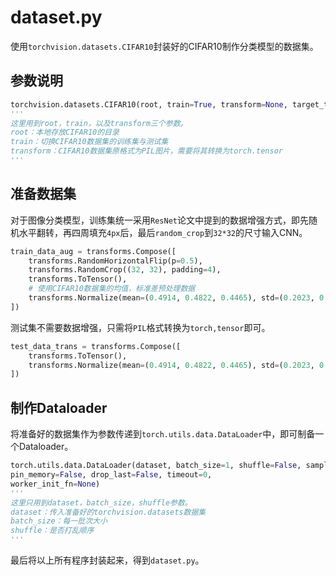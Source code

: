 # dataset.py
使用```torchvision.datasets.CIFAR10```封装好的CIFAR10制作分类模型的数据集。
## 参数说明

```python
torchvision.datasets.CIFAR10(root, train=True, transform=None, target_transform=None, download=False)
'''
这里用到root，train，以及transform三个参数。
root：本地存放CIFAR10的目录
train：切换CIFAR10数据集的训练集与测试集
transform：CIFAR10数据集原格式为PIL图片，需要将其转换为torch.tensor
'''
```
## 准备数据集
对于图像分类模型，训练集统一采用```ResNet```论文中提到的数据增强方式，即先随机水平翻转，再四周填充```4px```后，最后```random_crop```到```32*32```的尺寸输入CNN。
```python
train_data_aug = transforms.Compose([
    transforms.RandomHorizontalFlip(p=0.5),
    transforms.RandomCrop((32, 32), padding=4),
    transforms.ToTensor(),
    # 使用CIFAR10数据集的均值，标准差预处理数据
    transforms.Normalize(mean=(0.4914, 0.4822, 0.4465), std=(0.2023, 0.1994, 0.2010)),
])
```
测试集不需要数据增强，只需将```PIL```格式转换为```torch,tensor```即可。
```python
test_data_trans = transforms.Compose([
    transforms.ToTensor(),
    transforms.Normalize(mean=(0.4914, 0.4822, 0.4465), std=(0.2023, 0.1994, 0.2010)),
])
```
## 制作Dataloader
将准备好的数据集作为参数传递到```torch.utils.data.DataLoader```中，即可制备一个Dataloader。

```python
torch.utils.data.DataLoader(dataset, batch_size=1, shuffle=False, sampler=None,batch_sampler=None, num_workers=0, collate_fn=None,
pin_memory=False, drop_last=False, timeout=0,
worker_init_fn=None)
'''
这里只用到dataset，batch_size，shuffle参数。
dataset：传入准备好的torchvision.datasets数据集
batch_size：每一批次大小
shuffle：是否打乱顺序
'''
```
最后将以上所有程序封装起来，得到```dataset.py```。
